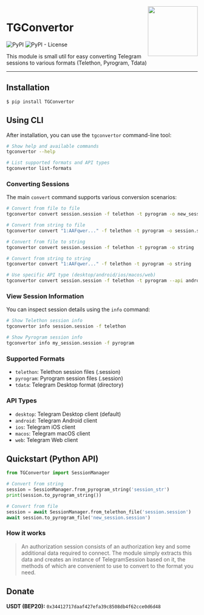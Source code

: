 <img src="https://cdn4.iconfinder.com/data/icons/social-media-and-logos-12/32/Logo_telegram_Airplane_Air_plane_paper_airplane-33-256.png" align="right" width="131" />

# TGConvertor

![PyPI](https://img.shields.io/pypi/v/TGSessionsConverter)
![PyPI - License](https://img.shields.io/pypi/l/TGSessionsConverter)

This module is small util for easy converting Telegram sessions to various formats (Telethon, Pyrogram, Tdata)
<hr/>

## Installation

```
$ pip install TGConvertor
```

## Using CLI

After installation, you can use the `tgconvertor` command-line tool:

```bash
# Show help and available commands
tgconvertor --help

# List supported formats and API types
tgconvertor list-formats
```

### Converting Sessions

The main `convert` command supports various conversion scenarios:

```bash
# Convert from file to file
tgconvertor convert session.session -f telethon -t pyrogram -o new_session.session

# Convert from string to file
tgconvertor convert "1:AAFqwer..." -f telethon -t pyrogram -o session.session

# Convert from file to string
tgconvertor convert session.session -f telethon -t pyrogram -o string

# Convert from string to string
tgconvertor convert "1:AAFqwer..." -f telethon -t pyrogram -o string

# Use specific API type (desktop/android/ios/macos/web)
tgconvertor convert session.session -f telethon -t pyrogram --api android
```

### View Session Information

You can inspect session details using the `info` command:

```bash
# Show Telethon session info
tgconvertor info session.session -f telethon

# Show Pyrogram session info
tgconvertor info my_session.session -f pyrogram
```

### Supported Formats
- `telethon`: Telethon session files (.session)
- `pyrogram`: Pyrogram session files (.session)
- `tdata`: Telegram Desktop format (directory)

### API Types
- `desktop`: Telegram Desktop client (default)
- `android`: Telegram Android client
- `ios`: Telegram iOS client
- `macos`: Telegram macOS client
- `web`: Telegram Web client

## Quickstart (Python API)

```python
from TGConvertor import SessionManager

# Convert from string
session = SessionManager.from_pyrogram_string('session_str')
print(session.to_pyrogram_string())

# Convert from file
session = await SessionManager.from_telethon_file('session.session')
await session.to_pyrogram_file('new_session.session')
```

### How it works

> An authorization session consists of an authorization key and some additional data required to connect. The module
> simply extracts this data and creates an instance of TelegramSession based on it, the methods of which are convenient to
> use to convert to the format you need.

## Donate
**USDT (BEP20):** `0x34412717daaf427efa39c8508db4f62cce0d6d48`
